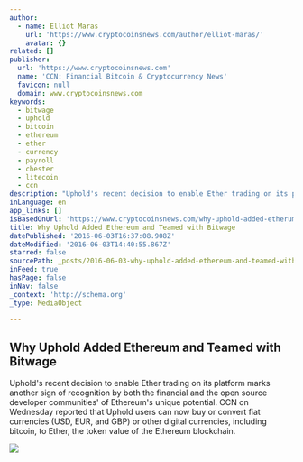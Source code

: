 ```yaml
---
author:
  - name: Elliot Maras
    url: 'https://www.cryptocoinsnews.com/author/elliot-maras/'
    avatar: {}
related: []
publisher:
  url: 'https://www.cryptocoinsnews.com'
  name: 'CCN: Financial Bitcoin & Cryptocurrency News'
  favicon: null
  domain: www.cryptocoinsnews.com
keywords:
  - bitwage
  - uphold
  - bitcoin
  - ethereum
  - ether
  - currency
  - payroll
  - chester
  - litecoin
  - ccn
description: "Uphold's recent decision to enable Ether trading on its platform marks another sign of recognition by both the financial and the open source developer communities' of Ethereum's unique potential. CCN on Wednesday reported that Uphold users can now buy or convert fiat currencies (USD, EUR, and GBP) or other digital currencies, including bitcoin, to Ether, the token value of the Ethereum blockchain."
inLanguage: en
app_links: []
isBasedOnUrl: 'https://www.cryptocoinsnews.com/why-uphold-added-etherum-and-teamed-with-bitwage/'
title: Why Uphold Added Ethereum and Teamed with Bitwage
datePublished: '2016-06-03T16:37:08.908Z'
dateModified: '2016-06-03T14:40:55.867Z'
starred: false
sourcePath: _posts/2016-06-03-why-uphold-added-ethereum-and-teamed-with-bitwage.md
inFeed: true
hasPage: false
inNav: false
_context: 'http://schema.org'
_type: MediaObject

---
```

<article style=""><h1>Why Uphold Added Ethereum and Teamed with Bitwage</h1><p>Uphold's recent decision to enable Ether trading on its platform marks another sign of recognition by both the financial and the open source developer communities' of Ethereum's unique potential. CCN on Wednesday reported that Uphold users can now buy or convert fiat currencies (USD, EUR, and GBP) or other digital currencies, including bitcoin, to Ether, the token value of the Ethereum blockchain.</p><img src="https://www.cryptocoinsnews.com/wp-content/uploads/2016/06/Partnership-blocks.jpg" /></article>